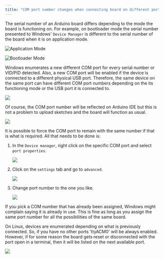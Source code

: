 ```yaml
---
title: "COM port number changes when connecting board on different ports or in bootloader mode"
---
```


The serial number of an Arduino board differs depending to the mode the board is functioning on. For example, on bootloader mode the serial number presented to Windows' `Device Manager` is different to the serial number of the board when it is on application mode.

![Application Mode](img/COM_port_changes_3.png)

![Bootloader Mode](img/COM_port_changes_2.png)

Windows enumerates a new different COM port for every serial number or VID/PID detected. Also, a new COM port will be enabled if the device is connected to a different physical USB port. Therefore, the same device on the same port can have different COM port numbers depending on the its functioning mode or the USB port it is connected to.

![](img/COM_port_changes_0.png)

Of course, the COM port number will be reflected on Arduino IDE but this is not a problem to upload sketches and the board will function as usual.

![](img/COM_port_changes_1.png)

It is possible to force the COM port to remain with the same number if that is what is required. All that needs to be done is:

1. In the `Device manager`, right click on the specific COM port and select `port properties`.

    ![](img/COM_port_changes_5.png)

2. Click on the `settings` tab and go to `advanced`.

   ![](img/COM_port_changes_6.png)

3. Change port number to the one you like.

   ![](img/COM_port_changes_7.png)

If you pick a COM number that has already been assigned, Windows might complain saying it is already in use. This is fine as long as you assign the same port number for all the possibilities of the same board.

On Linux, devices are enumerated depending on what is previously connected. So, if you have no other ports 'ttyACM0' will be always enabled. However, if for some reason the board gets reset or disconnected with the port open in a terminal, then it will be listed on the next available port.

![](img/COM_port_changes_4.png)
